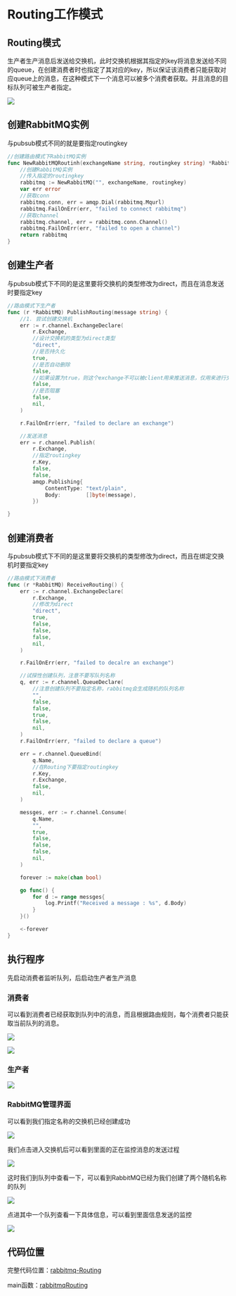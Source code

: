 # Routing工作模式

## Routing模式

生产者生产消息后发送给交换机，此时交换机根据其指定的key将消息发送给不同的queue，在创建消费者时也指定了其对应的key，所以保证该消费者只能获取对应queue上的消息，在这种模式下一个消息可以被多个消费者获取。并且消息的目标队列可被生产者指定。

![](../../../.gitbook/assets/image%20%2850%29.png)

## 创建RabbitMQ实例

与pubsub模式不同的就是要指定routingkey

```go
//创建路由模式下RabbitMQ实例
func NewRabbitMQRoutinh(exchangeName string, routingkey string) *RabbitMQ {
	//创建RabbitMQ实例
	//传入指定的routingkey
	rabbitmq := NewRabbitMQ("", exchangeName, routingkey)
	var err error
	//获取conn
	rabbitmq.conn, err = amqp.Dial(rabbitmq.Mqurl)
	rabbitmq.FailOnErr(err, "failed to connect rabbitmq")
	//获取channel
	rabbitmq.channel, err = rabbitmq.conn.Channel()
	rabbitmq.FailOnErr(err, "failed to open a channel")
	return rabbitmq
}
```

## 创建生产者

与pubsub模式下不同的是这里要将交换机的类型修改为direct，而且在消息发送时要指定key

```go
//路由模式下生产者
func (r *RabbitMQ) PublishRouting(message string) {
	//1. 尝试创建交换机
	err := r.channel.ExchangeDeclare(
		r.Exchange,
		//设计交换机的类型为direct类型
		"direct",
		//是否持久化
		true,
		//是否自动删除
		false,
		//如果设置为true，则这个exchange不可以被client用来推送消息，仅用来进行交换机之间的绑定
		false,
		//是否阻塞
		false,
		nil,
	)

	r.FailOnErr(err, "failed to declare an exchange")

	//发送消息
	err = r.channel.Publish(
		r.Exchange,
		//指定routingkey
		r.Key,
		false,
		false,
		amqp.Publishing{
			ContentType: "text/plain",
			Body:        []byte(message),
		})

}
```

## 创建消费者

与pubsub模式下不同的是这里要将交换机的类型修改为direct，而且在绑定交换机时要指定key

```go
//路由模式下消费者
func (r *RabbitMQ) ReceiveRouting() {
	err := r.channel.ExchangeDeclare(
		r.Exchange,
		//修改为direct
		"direct",
		true,
		false,
		false,
		false,
		nil,
	)

	r.FailOnErr(err, "failed to decalre an exchange")

	//试探性创建队列，注意不要写队列名称
	q, err := r.channel.QueueDeclare(
		//注意创建队列不要指定名称，rabbitmq会生成随机的队列名称
		"",
		false,
		false,
		true,
		false,
		nil,
	)
	r.FailOnErr(err, "failed to declare a queue")

	err = r.channel.QueueBind(
		q.Name,
		//在Routing下要指定routingkey
		r.Key,
		r.Exchange,
		false,
		nil,
	)

	messges, err := r.channel.Consume(
		q.Name,
		"",
		true,
		false,
		false,
		false,
		nil,
	)

	forever := make(chan bool)

	go func() {
		for d := range messges{
			log.Printf("Received a message : %s", d.Body)
		}
	}()

	<-forever
}
```

## 执行程序

先启动消费者监听队列，后启动生产者生产消息

### 消费者

可以看到消费者已经获取到队列中的消息，而且根据路由规则，每个消费者只能获取当前队列的消息。

![](../../../.gitbook/assets/image%20%2842%29.png)

![](../../../.gitbook/assets/image%20%2846%29.png)

### 生产者

![](../../../.gitbook/assets/image%20%2847%29.png)

### RabbitMQ管理界面

可以看到我们指定名称的交换机已经创建成功

![](../../../.gitbook/assets/image%20%2843%29.png)

我们点击进入交换机后可以看到里面的正在监控消息的发送过程

![](../../../.gitbook/assets/image%20%2854%29.png)

这时我们到队列中查看一下，可以看到RabbitMQ已经为我们创建了两个随机名称的队列

![](../../../.gitbook/assets/image%20%2856%29.png)

点进其中一个队列查看一下具体信息，可以看到里面信息发送的监控

![](../../../.gitbook/assets/image%20%2848%29.png)

## 代码位置

完整代码位置：[rabbitmq-Routing](https://github.com/Knowledge-Precipitation-Tribe/Distributed-and-Microservices/blob/master/rabbitmq-code/common/rabbitmq-Routing.go)

main函数：[rabbitmqRouting](https://github.com/Knowledge-Precipitation-Tribe/Distributed-and-Microservices/tree/master/rabbitmq-code/rabbitmqRouting)

